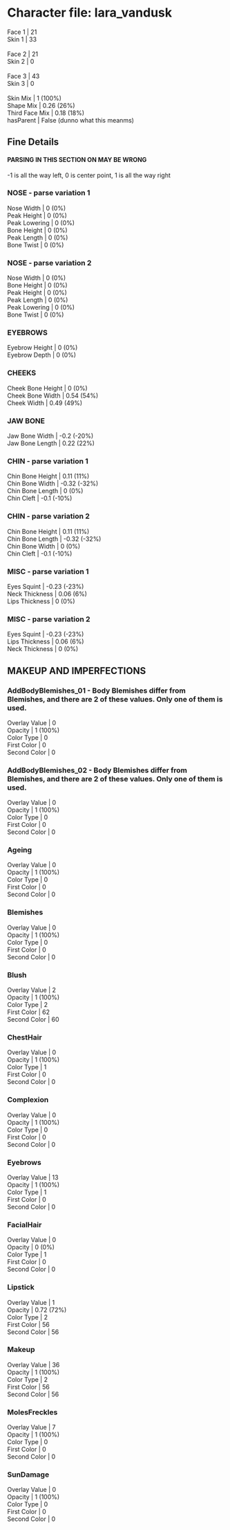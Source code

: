 # Character file: lara_vandusk<br>
Face 1 | 21<br>
Skin 1 | 33<br>
<br>
Face 2 | 21<br>
Skin 2 | 0<br>
<br>
Face 3 | 43<br>
Skin 3 | 0<br>
<br>
Skin Mix | 1 (100%)<br>
Shape Mix | 0.26 (26%)<br>
Third Face Mix | 0.18 (18%)<br>
hasParent | False (dunno what this meanms)<br>
## Fine Details<br>
#### PARSING IN THIS SECTION ON MAY BE WRONG<br>
-1 is all the way left, 0 is center point, 1 is all the way right<br>
### NOSE - parse variation 1<br>
Nose Width | 0 (0%)<br>
Peak Height | 0 (0%)<br>
Peak Lowering | 0 (0%)<br>
Bone Height | 0 (0%)<br>
Peak Length | 0 (0%)<br>
Bone Twist | 0 (0%)<br>
### NOSE - parse variation 2<br>
Nose Width | 0 (0%)<br>
Bone Height | 0 (0%)<br>
Peak Height | 0 (0%)<br>
Peak Length | 0 (0%)<br>
Peak Lowering | 0 (0%)<br>
Bone Twist | 0 (0%)<br>
### EYEBROWS<br>
Eyebrow Height | 0 (0%)<br>
Eyebrow Depth | 0 (0%)<br>
### CHEEKS<br>
Cheek Bone Height | 0 (0%)<br>
Cheek Bone Width | 0.54 (54%)<br>
Cheek Width | 0.49 (49%)<br>
### JAW BONE<br>
Jaw Bone Width | -0.2 (-20%)<br>
Jaw Bone Length | 0.22 (22%)<br>
### CHIN - parse variation 1<br>
Chin Bone Height | 0.11 (11%)<br>
Chin Bone Width | -0.32 (-32%)<br>
Chin Bone Length | 0 (0%)<br>
Chin Cleft | -0.1 (-10%)<br>
### CHIN - parse variation 2<br>
Chin Bone Height | 0.11 (11%)<br>
Chin Bone Length | -0.32 (-32%)<br>
Chin Bone Width | 0 (0%)<br>
Chin Cleft | -0.1 (-10%)<br>
### MISC - parse variation 1<br>
Eyes Squint | -0.23 (-23%)<br>
Neck Thickness | 0.06 (6%)<br>
Lips Thickness | 0 (0%)<br>
### MISC - parse variation 2<br>
Eyes Squint | -0.23 (-23%)<br>
Lips Thickness | 0.06 (6%)<br>
Neck Thickness | 0 (0%)<br>
## MAKEUP AND IMPERFECTIONS<br>
### AddBodyBlemishes_01 - Body Blemishes differ from Blemishes, and there are 2 of these values. Only one of them is used.<br>
Overlay Value | 0<br>
Opacity | 1 (100%)<br>
Color Type | 0<br>
First Color | 0<br>
Second Color | 0<br>
### AddBodyBlemishes_02 - Body Blemishes differ from Blemishes, and there are 2 of these values. Only one of them is used.<br>
Overlay Value | 0<br>
Opacity | 1 (100%)<br>
Color Type | 0<br>
First Color | 0<br>
Second Color | 0<br>
### Ageing<br>
Overlay Value | 0<br>
Opacity | 1 (100%)<br>
Color Type | 0<br>
First Color | 0<br>
Second Color | 0<br>
### Blemishes<br>
Overlay Value | 0<br>
Opacity | 1 (100%)<br>
Color Type | 0<br>
First Color | 0<br>
Second Color | 0<br>
### Blush<br>
Overlay Value | 2<br>
Opacity | 1 (100%)<br>
Color Type | 2<br>
First Color | 62<br>
Second Color | 60<br>
### ChestHair<br>
Overlay Value | 0<br>
Opacity | 1 (100%)<br>
Color Type | 1<br>
First Color | 0<br>
Second Color | 0<br>
### Complexion<br>
Overlay Value | 0<br>
Opacity | 1 (100%)<br>
Color Type | 0<br>
First Color | 0<br>
Second Color | 0<br>
### Eyebrows<br>
Overlay Value | 13<br>
Opacity | 1 (100%)<br>
Color Type | 1<br>
First Color | 0<br>
Second Color | 0<br>
### FacialHair<br>
Overlay Value | 0<br>
Opacity | 0 (0%)<br>
Color Type | 1<br>
First Color | 0<br>
Second Color | 0<br>
### Lipstick<br>
Overlay Value | 1<br>
Opacity | 0.72 (72%)<br>
Color Type | 2<br>
First Color | 56<br>
Second Color | 56<br>
### Makeup<br>
Overlay Value | 36<br>
Opacity | 1 (100%)<br>
Color Type | 2<br>
First Color | 56<br>
Second Color | 56<br>
### MolesFreckles<br>
Overlay Value | 7<br>
Opacity | 1 (100%)<br>
Color Type | 0<br>
First Color | 0<br>
Second Color | 0<br>
### SunDamage<br>
Overlay Value | 0<br>
Opacity | 1 (100%)<br>
Color Type | 0<br>
First Color | 0<br>
Second Color | 0<br>
